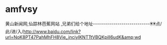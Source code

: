 # amfvsy
黄山新闻网,仙踪林芭蕉网站 ,兄弟们给个地址----------------------------🖲🖲点/此/进/入/http://www.baidu.com/link?url=NoK8PT47PahMhFH8Vie_jnciyIKNTTtVBQKpill6udK&amp;wd
